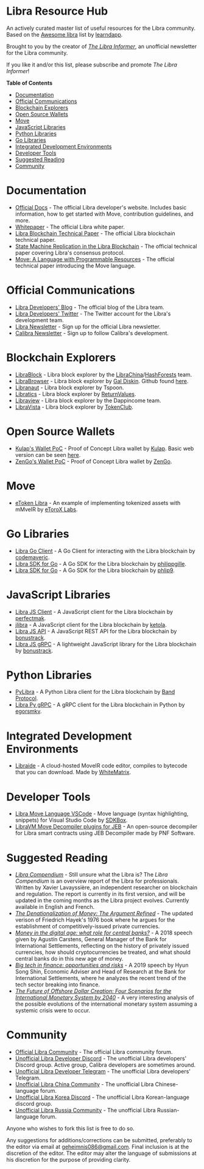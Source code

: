 # Libra Resource Hub
An actively curated master list of useful resources for the Libra community. Based on the [Awesome libra](https://github.com/learndapp/awesome-libra) list by [learndapp](https://github.com/learndapp).

Brought to you by the creator of [*The Libra Informer*](https://librainformer.substack.com/), an unofficial newsletter for the Libra community.

If you like it and/or this list, please subscribe and promote *The Libra Informer*! 

**Table of Contents**

- [Documentation](#documentation)
- [Official Communications](#official-communications)
- [Blockchain Explorers](#blockchain-explorers)
- [Open Source Wallets](#open-source-wallets)
- [Move](#move)
- [JavaScript Libraries](#javascript-libraries)
- [Python Libraries](#python-libraries)
- [Go Libraries](#go-libraries)
- [Integrated Development Environments](#integrated-development-environments)
- [Developer Tools](#developer-tools)
- [Suggested Reading](#suggested-reading)
- [Community](#community)


# Documentation
* [Official Docs](https://developers.libra.org/docs/welcome-to-libra) - The official Libra developer's website. Includes basic information, how to get started with Move, contribution guidelines, and more.
* [Whitepaper](https://libra.org/en-US/white-paper/) - The official Libra white paper.
* [Libra Blockchain Technical Paper](https://developers.libra.org/docs/the-libra-blockchain-paper.html) - The official Libra blockchain technical paper.
* [State Machine Replication in the Libra Blockchain](https://developers.libra.org/docs/state-machine-replication-paper) - The official technical paper covering Libra's consensus protocol.
* [Move: A Language with Programmable Resources](https://developers.libra.org/docs/assets/papers/libra-move-a-language-with-programmable-resources.pdf) - The official technical paper introducing the Move language.

# Official Communications
* [Libra Developers' Blog](https://developers.libra.org/blog/) - The official blog of the Libra team.
* [Libra Developers' Twitter](https://twitter.com/LibraDev) - The Twitter account for the Libra's development team.
* [Libra Newsletter](https://developers.libra.org/newsletter_form) - Sign up for the official Libra newsletter.
* [Calibra Newsletter](https://calibra.com/#newsletter) - Sign up to follow Calibra's development.

# Blockchain Explorers
* [LibraBlock](https://librablock.io/) - Libra block explorer by the [LibraChina](https://libra-china.org/)/[HashForests](http://www.hashforests.com/) team.
* [LibraBrowser](https://librabrowser.io/stats) - Libra block explorer by [Gal Diskin](https://twitter.com/gal_diskin). Github found [here](https://github.com/Disk1n/LibraBrowser).
* [Libranaut](https://libranaut.io/) - Libra block explorer by Tspoon.
* [Libratics](http://libratics.com) - Libra block explorer by [ReturnValues](http://www.returnvalues.com/).
* [Libraview](http://libraview.org/) - Libra block explorer by the Dappincome team.
* [LibraVista](http://libravista.com) - Libra block explorer by [TokenClub](https://tokenclub.com/).

# Open Source Wallets
* [Kulap's Wallet PoC](https://github.com/dpikalov/libra-wallet) - Proof of Concept Libra wallet by [Kulap](https://www.kulap.io/). Basic web version can be seen [here](https://dev.kulap.io/libra/#/).
* [ZenGo's Wallet PoC](https://github.com/KZen-networks/libra) - Proof of Concept Libra wallet by [ZenGo](https://zengo.com/).

# Move
*  [eToken Libra](https://github.com/etoroxlabs/etoken-libra) - An example of implementing tokenized assets with mMveIR by [eToroX Labs](https://github.com/etoroxlabs).

# Go Libraries
* [Libra Go Client](https://github.com/codemaveric/libra-go) - A Go Client for interacting with the Libra blockchain by [codemaveric](https://github.com/codemaveric/).
* [Libra SDK for Go](https://github.com/philippgille/libra-sdk-go) - A Go SDK for the Libra blockchain by [philippgille](https://github.com/philippgille/).
* [Libra SDK for Go](https://github.com/phlip9/libra_example) - A Go SDK for the Libra blockchain by [phlip9](https://github.com/phlip9).

# JavaScript Libraries
* [Libra JS Client](https://github.com/perfectmak/libra-core) - A JavaScript client for the Libra blockchain by [perfectmak](https://github.com/perfectmak/).
* [jlibra](https://github.com/ketola/jlibra) - A JavaScript client for the Libra blockchain by [ketola](https://github.com/ketola).
* [Libra JS API](https://github.com/bonustrack/libra-api) - A JavaScript REST API for the Libra blockchain by [bonustrack](https://github.com/bonustrack).
* [Libra JS gRPC](https://github.com/bonustrack/libra-grpc) - A lightweight JavaScript library for the Libra blockchain by [bonustrack](https://github.com/bonustrack).

# Python Libraries
* [PyLibra](https://github.com/bandprotocol/pylibra) - A Python Libra client for the Libra blockchain  by [Band Protocol](https://github.com/bandprotocol).
* [Libra Py gRPC](https://github.com/egorsmkv/libra-grpc-py) - A gRPC client for the Libra blockchain in Python by [egorsmkv](https://github.com/egorsmkv/).

# Integrated Development Environments
* [Libraide](https://libraide.com/) - A cloud-hosted MoveIR code editor, compiles to bytecode that you can download. Made by [WhiteMatrix](https://twitter.com/matrix_white).

# Developer Tools
* [Libra Move Language VSCode](https://github.com/sdkbox/vscode-libra-move/) - Move language (syntax highlighting, snippets) for Visual Studio Code by [SDKBox](https://www.sdkbox.com/).
* [LibraVM Move Decompiler plugins for JEB](https://github.com/pnfsoftware/jeb-plugin-libra) - An open-source decompiler for Libra smart contracts using JEB Decompiler made by PNF Software.

# Suggested Reading
* [*Libra Compendium*](https://libracompendium.com/) - Still unsure what the Libra is? The *Libra Compendium* is an overview report of the Libra for professionals. Written by Xavier Lavayssière, an independent researcher on blockchain and regulation. The report is currently in its first version, and will be updated in the coming months as the Libra project evolves. Currently available in English and French.
* [*The Denationalization of Money: The Argument Refined*](https://nakamotoinstitute.org/static/docs/denationalisation.pdf) - The updated verison of Friedrich Hayek's 1976 book where he argues for the establishment of competitively-issued private currencies.
* [*Money in the digital age: what role for central banks?*](https://www.bis.org/speeches/sp180206.pdf) - A 2018 speech given by Agustín Carstens, General Manager of the Bank for International Settlements, reflecting on the history of privately issued currencies, how should cryptocurrencies be treated, and what should central banks do in this new age of money.
* [*Big tech in finance: opportunities and risks*](https://www.bis.org/speeches/sp190630b.pdf) - A 2019 speech by Hyun Song Shin, Economic Adviser and Head of Research at the Bank for International Settlements, where he analyzes the recent trend of the tech sector breaking into finance.
* [*The Future of Offshore Dollar Creation: Four Scenarios for the International Monetary System by 2040*](http://publications.iass-potsdam.de/pubman/item/escidoc:3259916:5/component/escidoc:3302891/IASS_Discussion_Paper_3259916_.pdf) - A very interesting analysis of the possible evolutions of the international monetary system assuming a systemic crisis were to occur.

# Community
* [Official Libra Community](https://community.libra.org/) - The official Libra community forum.
* [Unofficial Libra Developer Discord](https://discord.gg/fq833s7) - The unofficial Libra developers' Discord group. Active group, Calibra developers are sometimes around.
* [Unofficial Libra Developer Telegram](https://t.me/joinchat/DAQb4RSNpqEok3p-QdmaKQ) - The unofficial Libra developers' Telegram.
* [Unofficial Libra China Community](https://community.libra-china.org/) - The unofficial Libra Chinese-language forum.
* [Unofficial Libra Korea Discord](https://discord.gg/fsHrQGU) - The unofficial Libra Korean-language discord group.
* [Unofficial Libra Russia Community](https://libratalk.ru/) - The unofficial Libra Russian-language forum.


Anyone who wishes to fork this list is free to do so.

Any suggestions for additions/corrections can be submitted, preferably to the editor via email at geheimnis086@gmail.com. Final inclusion is at the discretion of the editor. The editor may alter the language of submissions at his discretion for the purpose of providing clarity.
